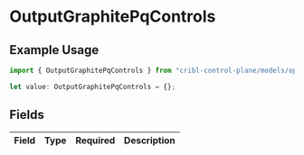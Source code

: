 # OutputGraphitePqControls

## Example Usage

```typescript
import { OutputGraphitePqControls } from "cribl-control-plane/models/operations";

let value: OutputGraphitePqControls = {};
```

## Fields

| Field       | Type        | Required    | Description |
| ----------- | ----------- | ----------- | ----------- |